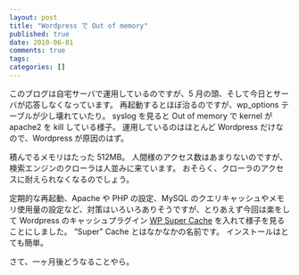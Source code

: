 ```yaml
---
layout: post
title: "Wordpress で Out of memory"
published: true
date: 2010-06-01
comments: true
tags:
categories: []
---
```


このブログは自宅サーバで運用しているのですが、5 月の頭、そして今日とサーバが応答しなくなっています。
再起動するとほぼ治るのですが、wp_options テーブルが少し壊れていたり。
syslog を見ると Out of memory で kernel が apache2 を kill している様子。
運用しているのはほとんど Wordpress だけなので、Wordpress が原因のはず。

積んでるメモリはたった 512MB。
人間様のアクセス数はあまりないのですが、検索エンジンのクローラは人並みに来ています。
おそらく、クローラのアクセスに耐えられなくなるのでしょう。

定期的な再起動、Apache や PHP の設定、MySQL のクエリキャッシュやメモリ使用量の設定など、対策はいろいろありそうですが、とりあえず今回は楽をして Wordpress のキャッシュプラグイン [WP Super Cache](http://wordpress.org/extend/plugins/wp-super-cache/) を入れて様子を見ることにしました。
&#8220;Super&#8221; Cache とはなかなかの名前です。
インストールはとても簡単。

さて、一ヶ月後どうなることやら。
